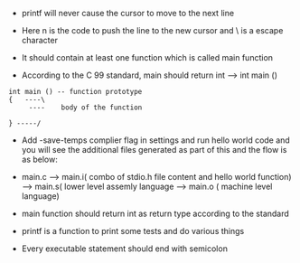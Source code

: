 * printf will never cause the cursor to move to the next line

* Here n is the code to push the line to the new cursor and \ is a escape character

* It should contain at least one function which is called main function

* According to the C 99 standard, main should return int --> int main ()

```
int main () -- function prototype
{   ----\
     ----    body of the function

} -----/
```

* Add -save-temps complier flag in settings and run hello world code and you will see the additional files generated as part of this and the flow is as below:

* main.c --> main.i( combo of stdio.h file content and hello world function) --> main.s( lower level assemly language --> main.o ( machine level language)

* main function should return int as return type according to the standard

* printf is a function to print some tests and do various things

* Every executable statement should end with semicolon